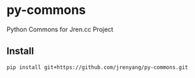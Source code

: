# py-commons
Python Commons for Jren.cc Project

## Install

```console
pip install git+https://github.com/jrenyang/py-commons.git
```